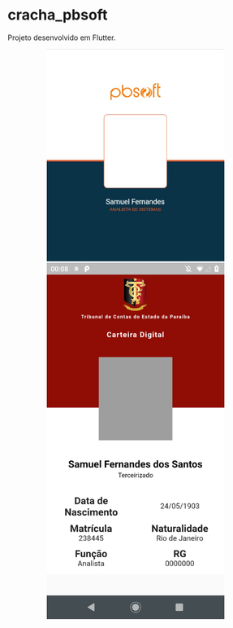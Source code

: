 # cracha_pbsoft

Projeto desenvolvido em Flutter.

<p align="center">
  <img src="https://github.com/samuelfer/cracha_pbsoft/blob/master/cracha.jpeg" width="350" title="cracha">
  <img src="https://github.com/samuelfer/cracha_pbsoft/blob/master/cracha_tce.png" width="350" title="cracha">
</p>
